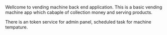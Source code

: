 Wellcome to vending machine back end application. This is a basic vending machine app which cabaple of collection money and serving products.

There is an token service for admin panel, scheduled task for machine tempature.
